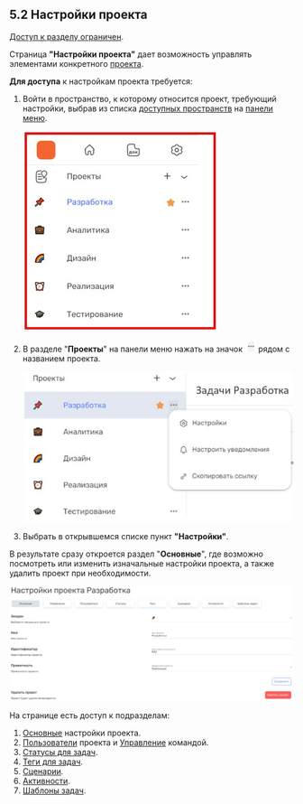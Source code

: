##  5.2 Настройки проекта

[Доступ к разделу ограничен](../../9_roles_&_access/9.2_access.md).

Страница **"Настройки проекта"** дает возможность управлять элементами конкретного [проекта](../5_project.md).  

**Для доступа** к настройкам проекта требуется:

1. Войти в пространство, к которому относится проект, требующий настройки, выбрав из списка [доступных пространств](../../4_workspace/4.1_me_workspaces.md) на [панели меню](../../3_menu/3_menu.md).

   ![project-1](/imgs/project-1.jpg)

2. В разделе "**Проекты**" на панели меню нажать на значок ![три точки](/imgs/значок_3точки.jpg) рядом с названием проекта.

   ![project-3](/imgs/project-3.jpg)

3. Выбрать в открывшемся списке пункт **"Настройки"**.  

В результате сразу откроется раздел "**Основные**", где возможно посмотреть или изменить изначальные настройки проекта, а также удалить проект при необходимости.

![5.2-1](/imgs/5.2-1.jpg)

На странице есть доступ к подразделам:  

1. [Основные](5.2.1_main/5.2.1_main.md) настройки проекта.  
2. [Пользователи](5_project/5.3_members/5.3_members.md) проекта и [Управление](5_project/5.3_members/5.3.3_control.md) командой.  
3. [Статусы для задач](5.2.2_states/5.2.2_states.md).  
4. [Теги для задач](5.2.3_tags/5.2.3_tags.md).  
5. [Сценарии](5.2.4_scripts/5.2.4_scripts.md).
6. [Активности](5.2.5_project_activity.md).
7. [Шаблоны задач](5.2.6_task_template.md).
